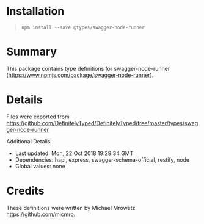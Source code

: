 # Installation
> `npm install --save @types/swagger-node-runner`

# Summary
This package contains type definitions for swagger-node-runner (https://www.npmjs.com/package/swagger-node-runner).

# Details
Files were exported from https://github.com/DefinitelyTyped/DefinitelyTyped/tree/master/types/swagger-node-runner

Additional Details
 * Last updated: Mon, 22 Oct 2018 19:29:34 GMT
 * Dependencies: hapi, express, swagger-schema-official, restify, node
 * Global values: none

# Credits
These definitions were written by Michael Mrowetz <https://github.com/micmro>.
